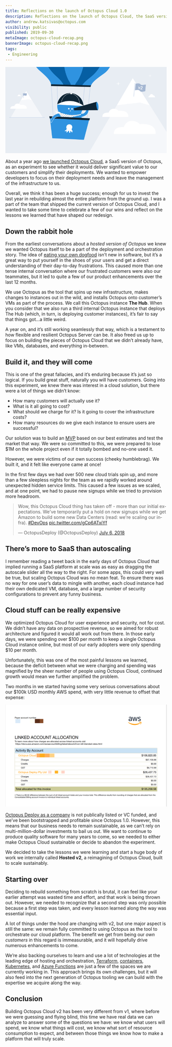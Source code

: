 ```yaml
---
title: Reflections on the launch of Octopus Cloud 1.0
description: Reflections on the launch of Octopus Cloud, the SaaS version of Octopus, and how it shaped our plans for Octopus Cloud 2.0.
author: andrew.katsivas@octopus.com
visibility: public
published: 2019-09-30
metaImage: octopus-cloud-recap.png
bannerImage: octopus-cloud-recap.png
tags:
 - Engineering
---
```


![Octopus in the balloon looking ahead to Octopus Cloud version 2.0](octopus-cloud-recap.png)

About a year ago [we launched Octopus Cloud](https://octopus.com/blog/announcing-octopus-cloud), a SaaS version of Octopus, as an experiment to see whether it would deliver significant value to our customers and simplify their deployments. We wanted to empower developers to focus on their deployment needs and leave the management of the infrastructure to us.

Overall, we think it has been a huge success; enough for us to invest the last year in rebuilding almost the entire platform from the ground up. I was a part of the team that shipped the current version of Octopus Cloud, and I wanted to take some time to celebrate a few of our wins and reflect on the lessons we learned that have shaped our redesign.

## Down the rabbit hole

From the earliest conversations about a *hosted version of Octopus* we knew we wanted Octopus itself to be a part of the deployment and orchestration story. The idea of [eating your own dogfood](https://en.wikipedia.org/wiki/Eating_your_own_dog_food) isn’t new in software, but it’s a great way to put yourself in the shoes of your users and get a direct understanding of their day-to-day frustrations. This caused more than one tense internal conversation where our frustrated customers were also our teammates, but it led to quite a few of our product enhancements over the last 12 months.

We use Octopus as the tool that spins up new infrastructure, makes changes to instances out in the wild, and installs Octopus onto customer’s VMs as part of the process. We call this Octopus instance **The Hub**. When you consider that we also run a third internal Octopus instance that deploys The Hub (which, in turn, is deploying customer instances), it’s fair to say that things got...a little weird. 

A year on, and it’s still working seamlessly that way, which is a testament to how flexible and resilient Octopus Server can be. It also freed us up to focus on building the pieces of Octopus Cloud that we didn’t already have, like VMs, databases, and everything in-between.

## Build it, and they will come

This is one of the great fallacies, and it’s enduring because it’s just so logical. If you build great stuff, naturally you will have customers. Going into this experiment, we knew there was interest in a cloud solution, but there were a lot of things we didn’t know: 

* How many customers will actually use it?
* What is it all going to cost?
* What should we charge for it? Is it going to cover the infrastructure costs?
* How many resources do we give each instance to ensure users are successful?

Our solution was to build an [MVP](https://en.wikipedia.org/wiki/Minimum_viable_product) based on our best estimates and test the market that way. We were so committed to this, we were prepared to lose $1M on the whole project even if it totally bombed and no-one used it.

However, we were victims of our own success (cheeky humblebrag). We built it, and it felt like everyone came at once! 

In the first few days we had over 500 new cloud trials spin up, and more than a few sleepless nights for the team as we rapidly worked around unexpected hidden service limits. This caused a few issues as we scaled, and at one point, we had to pause new signups while we tried to provision more headroom.

<blockquote class="twitter-tweet"><p lang="en" dir="ltr">Wow, this Octopus Cloud thing has taken off - more than our initial expectations. We&#39;ve temporarily put a hold on new signups while we get Amazon to build some new Data Centers (read: we&#39;re scaling our infra). <a href="https://twitter.com/hashtag/DevOps?src=hash&amp;ref_src=twsrc%5Etfw">#DevOps</a> <a href="https://t.co/gCp6ATxiYf">pic.twitter.com/gCp6ATxiYf</a></p>&mdash; OctopusDeploy (@OctopusDeploy) <a href="https://twitter.com/OctopusDeploy/status/1015048915605831680?ref_src=twsrc%5Etfw">July 6, 2018</a></blockquote> <script async src="https://platform.twitter.com/widgets.js" charset="utf-8"></script>

## There’s more to SaaS than autoscaling

I remember reading a tweet back in the early days of Octopus Cloud that implied running a SaaS platform at scale was as easy as dragging the autoscale slider all the way to the right. For some apps, this could very well be true, but scaling Octopus Cloud was no mean feat. To ensure there was no way for one user’s data to mingle with another, each cloud instance had their own dedicated VM, database, and a large number of security configurations to prevent any funny business.

## Cloud stuff can be really expensive

We optimized Octopus Cloud for user experience and security, not for cost. We didn’t have any data on prospective revenue, so we aimed for robust architecture and figured it would all work out from there. In those early days, we were spending over $100 per month to keep a single Octopus Cloud instance online, but most of our early adopters were only spending $10 per month.

Unfortunately, this was one of the most painful lessons we learned, because the deficit between what we were charging and spending was magnified by the sheer number of people using Octopus Cloud, continued growth would mean we further amplified the problem.

Two months in we started having some very serious conversations about our $100k USD monthly AWS spend, with very little revenue to offset that expense:

![Octopus Cloud AWS is $100,000 plus per month](octopus-cloud-aws-bill.png)

[Octopus Deploy as a company](https://octopus.com/company) is not publically listed or VC funded, and we’ve been bootstrapped and profitable since Octopus 1.0. However, this means that our business needs to remain sustainable, as we can’t rely on multi-million-dollar investments to bail us out. We want to continue to produce quality software for many years to come, so we needed to either make Octopus Cloud sustainable or decide to abandon the experiment.

We decided to take the lessons we were learning and start a huge body of work we internally called **Hosted v2**, a reimagining of Octopus Cloud, built to scale sustainably.

## Starting over

Deciding to rebuild something from scratch is brutal, it can feel like your earlier attempt was wasted time and effort, and that work is being thrown out. However, we needed to recognize that a second step was only possible because a first step was taken, and every lesson learned along the way was essential input. 

A lot of things under the hood are changing with v2, but one major aspect is still the same: we remain fully committed to using Octopus as the tool to orchestrate our cloud platform. The benefit we get from being our *own customers* in this regard is immeasurable, and it will hopefully drive numerous enhancements to come.

We’re also backing ourselves to learn and use a lot of technologies at the leading edge of hosting and orchestration, [Terraform](https://github.com/OctopusDeploy/terraform-provider-octopusdeploy), [containers](https://hub.docker.com/r/octopusdeploy/octopusdeploy), [Kubernetes](https://docs.microsoft.com/en-us/azure/aks/), and [Azure Functions](https://docs.microsoft.com/en-us/azure/azure-functions/) are just a few of the spaces we are currently working in. This approach brings its own challenges, but it will also feed into the next generation of Octopus tooling we can build with the expertise we acquire along the way.

## Conclusion

Building Octopus Cloud v2 has been very different from v1, where before we were guessing and flying blind, this time we have real data we can analyze to answer some of the questions we have: we know what users will spend, we know what things will cost, we know what sort of resource consumption to expect, and between those things we know how to make a platform that will truly scale.
